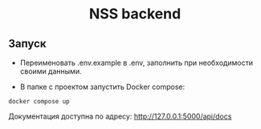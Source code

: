 <h1 align="center"> NSS backend </h1>

<h2 align="center">

##  Запуск

</h2>

<p>




- Переименовать .env.example в .env, заполнить при необходимости своими данными.

- В папке с проектом запустить Docker сompose:

```text
docker compose up
```

</p>

Документация доступна по адресу:
http://127.0.0.1:5000/api/docs
